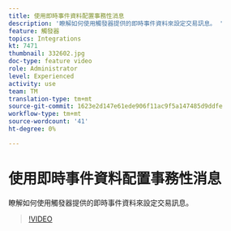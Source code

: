 ```yaml
---
title: 使用即時事件資料配置事務性消息
description: '瞭解如何使用觸發器提供的即時事件資料來設定交易訊息。 '
feature: 觸發器
topics: Integrations
kt: 7471
thumbnail: 332602.jpg
doc-type: feature video
role: Administrator
level: Experienced
activity: use
team: TM
translation-type: tm+mt
source-git-commit: 1623e2d147e61ede906f11ac9f5a147485d9ddfe
workflow-type: tm+mt
source-wordcount: '41'
ht-degree: 0%

---
```



# 使用即時事件資料配置事務性消息

瞭解如何使用觸發器提供的即時事件資料來設定交易訊息。

>[!VIDEO](https://video.tv.adobe.com/v/332602?quality=12)
